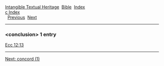 [Intangible Textual Heritage](../../index)  [Bible](../index) 
[Index](index)   
[c Index](_c_)  
  [Previous](c02406)  [Next](c02408) 

------------------------------------------------------------------------

### &lt;conclusion&gt; 1 entry

[Ecc 12:13](../kjv/ecc012.htm#013)  

------------------------------------------------------------------------

[Next: concord (1)](c02408)
